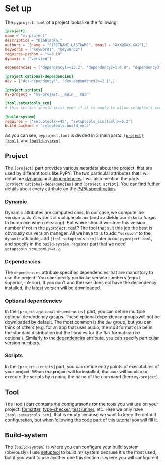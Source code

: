 # Set up

The `pyproject.toml` of a project looks like the following:

```toml
[project]
name = "my-project"
description = "Blablabla."
authors = [{name = "FIRSTNAME LASTNAME", email = "XXX@XXX.XXX"},]
keywords = ["keyword1", "keyword2"]
requires-python = ">=3.10"
dynamic = ["version"]

dependencies = ["dependency1>=13.2", "dependency2=1.0.0", "dependency3",]

[project.optional-dependencies]
dev = ["dev-dependency1", "dev-dependency2>=2.1",]

[project.scripts]
my-project = "my-project.__main__:main"

[tool.setuptools_scm]
# this section should exist even if it is empty to allow setuptools_scm to work

[build-system]
requires = ["setuptools>=45", "setuptools_scm[toml]>=6.2"]
build-backend = "setuptools.build_meta"
```

As you can see, `pyproject.toml` is divided in 3 main parts: [`[project]`](#project), [`[tool]`](#tool), and [`[build-system]`](#build-system).

## Project

The `[project]` part provides various metadata about the project, that are used by different tools like PyPY.
The two particular attributes that I will detail are [dynamic](#dynamic) and [dependencies](#dependencies).
I will also mention the parts [`[project.optional-dependencies]`](#optional-dependencies) and [`[project.script]`](#scripts).
You can find futher details about every attribute on the [PyPA specification](https://packaging.python.org/en/latest/specifications/declaring-project-metadata/).

### Dynamic

Dynamic attributes are computed ones.
In our case, we compute the version to don't write it at multiple places (and so divide our risks to forget to bump one when releasing).
But where should we store this version number if not in the `pyproject.toml`?
The tool that suit this job the best is obviously our version manager.
All we have to is to add `"version"` to the `dynamic` attribute, add `[tool.setuptools_scm]` later in our `pyproject.toml`, and specify in the `build-system.requires` part that we need `setuptools_scm[toml]>=6.2`.

### Dependencies

The `dependencies` attribute specifies dependencies that are mandatory to use the project.
You can specify particular version numbers (equal, superior, inferior).
If you don't and the user does not have the dependency installed, the latest version will be downloaded.

### Optional dependencies

In the `[project.optional-dependencies]` part, you can define multiple optional dependency groups.
These optional dependency groups will not be downloaded by default.
The most common is the `dev` group, but you can think of others (e.g. for an app that uses audio, the mp3 format can be in the standard distribution but the libraries for the flak format can be optional).
Similarly to the [dependencies](#dependencies) attribute, you can specify particular version numbers.

### Scripts

In the `[project.scripts]` part, you can define entry points of executables of your project.
When the project will be installed, the user will be able to execute the scripts by running the name of the command (here `my-project`).

## Tool

The [tool] part contains the configurations for the tools you will use on your project: [formatter](../code/format.md), [type-checker](../code/type-check.md), [test runner](../code/test/execution.md), etc.
Here we only have `[tool.setuptools_scm]`, that is empty because we want to keep the default configuration, but when following the [code](../code/README.md) part of this tutorial you will fill it.

## Build-system

The `[build-system]` is where you can configure your build system (obviously).
I use [setuptool](https://setuptools.pypa.io/en/latest/userguide/pyproject_config.html) to build my system because it's the most used, but if you want to use another one this section is where you will configure it.
